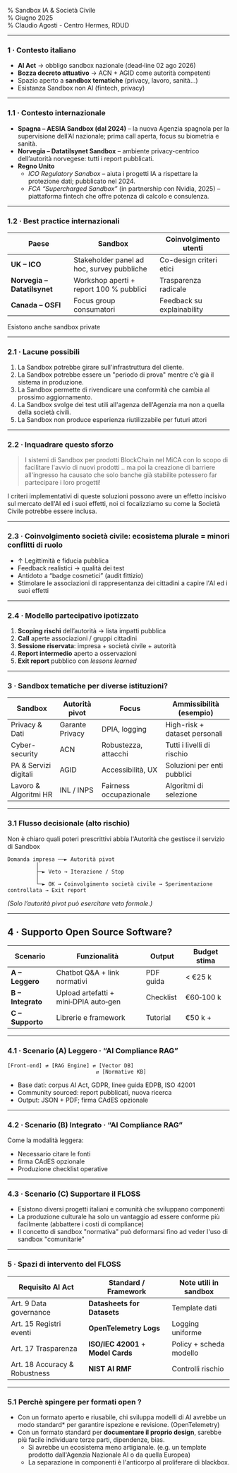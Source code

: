 % Sandbox IA & Società Civile  
% Giugno 2025  
% Claudio Agosti - Centro Hermes, RDUD

---

### 1 · Contesto italiano

- **AI Act** → obbligo sandbox nazionale (dead‑line 02 ago 2026)  
- **Bozza decreto attuativo** → ACN + AGID come autorità competenti  
- Spazio aperto a **sandbox tematiche** (privacy, lavoro, sanità…)  
- Esistanza Sandbox non AI (fintech, privacy)

---

### 1.1 · Contesto internazionale

- **Spagna – AESIA Sandbox (dal 2024)** – la nuova Agenzia spagnola per la supervisione dell’AI nazionale; prima call aperta, focus su biometria e sanità.  
- **Norvegia – Datatilsynet Sandbox** – ambiente privacy-centrico dell’autorità norvegese: tutti i report pubblicati.
- **Regno Unito**  
  - *ICO Regulatory Sandbox* – aiuta i progetti IA a rispettare la protezione dati; pubblicato nel 2024.  
  - *FCA “Supercharged Sandbox”* (in partnership con Nvidia, 2025) – piattaforma fintech che offre potenza di calcolo e consulenza.  

---

### 1.2 · Best practice internazionali

| Paese | Sandbox | Coinvolgimento utenti |
|-------|---------|-----------------------|
| **UK – ICO** | Stakeholder panel ad hoc, survey pubbliche | Co-design criteri etici |
| **Norvegia – Datatilsynet** | Workshop aperti + report 100 % pubblici | Trasparenza radicale |
| **Canada – OSFI** | Focus group consumatori | Feedback su explainability |

Esistono anche sandbox private

---

### 2.1 · Lacune possibili

1. La Sandbox potrebbe girare sull'infrastruttura del cliente.
2. La Sandbox potrebbe essere un "periodo di prova" mentre c'è già il sistema in produzione.
3. La Sandbox permette di rivendicare una conformità che cambia al prossimo aggiornamento.
4. La Sandbox svolge dei test utili all'agenza dell'Agenzia ma non a quella della società civili.
5. La Sandbox non produce esperienza riutilizzabile per futuri attori

---

### 2.2 · Inquadrare questo sforzo

> I sistemi di Sandbox per prodotti BlockChain nel MiCA con lo scopo di facilitare l'avvio di nuovi prodotti
> .. ma poi la creazione di barriere all'ingresso ha causato che solo banche già stabilite potessero far partecipare i loro progetti!

I criteri implementativi di queste soluzioni possono avere un effetto incisivo sul mercato dell'AI ed i suoi effetti, noi ci focalizziamo su come la Società Civile potrebbe essere inclusa.

---

### 2.3 · Coinvolgimento società civile: ecosistema plurale = minori conflitti di ruolo

- ↑ Legittimità e fiducia pubblica  
- Feedback realistici → qualità dei test  
- Antidoto a “badge cosmetici” (audit fittizio)
- Stimolare le associazioni di rappresentanza dei cittadini a capire l'AI ed i suoi effetti

---

### 2.4 · Modello partecipativo ipotizzato

1. **Scoping rischi** dell’autorità → lista impatti pubblica  
2. **Call** aperte associazioni / gruppi cittadini  
3. **Sessione riservata**: impresa + società civile + autorità  
4. **Report intermedio** aperto a osservazioni  
5. **Exit report** pubblico con *lessons learned*

---

### 3 · Sandbox tematiche per diverse istituzioni?

| Sandbox | Autorità pivot | Focus | Ammissibilità (esempio) |
|---------|---------------|-------|-------------------------|
| Privacy & Dati | Garante Privacy | DPIA, logging | High-risk + dataset personali |
| Cyber-security | ACN | Robustezza, attacchi | Tutti i livelli di rischio |
| PA & Servizi digitali | AGID | Accessibilità, UX | Soluzioni per enti pubblici |
| Lavoro & Algoritmi HR | INL / INPS | Fairness occupazionale | Algoritmi di selezione |

---

### 3.1 Flusso decisionale (alto rischio)

Non è chiaro quali poteri prescrittivi abbia l'Autorità che gestisce il servizio di Sandbox

```
Domanda impresa ──► Autorità pivot
         │
         ├─► Veto → Iterazione / Stop
         │
         └─► OK → Coinvolgimento società civile → Sperimentazione controllata → Exit report
```

*(Solo l’autorità pivot può esercitare veto formale.)*

---

## 4 · Supporto Open Source Software? 

| Scenario | Funzionalità | Output | Budget stima |
|----------|--------------|--------|--------------|
| **A – Leggero** | Chatbot Q&A + link normativi | PDF guida | < €25 k |
| **B – Integrato** | Upload artefatti + mini‑DPIA auto‑gen | Checklist | €60‑100 k |
| **C – Supporto** | Librerie e framework | Tutorial | €50 k + |

---

### 4.1 · Scenario (A) Leggero · “AI Compliance RAG”

```
[Front‑end] ⇄ [RAG Engine] ⇄ [Vector DB]
                            ⇄ [Normative KB]
```

- Base dati: corpus AI Act, GDPR, linee guida EDPB, ISO 42001 
- Community sourced: report pubblicati, nuova ricerca
- Output: JSON + PDF; firma CAdES opzionale

---

### 4.2 · Scenario (B) Integrato · “AI Compliance RAG”

Come la modalità leggera:

- Necessario citare le fonti
- firma CAdES opzionale
- Produzione checklist operative

---

### 4.3 · Scenario (C) Supportare il FLOSS

- Esistono diversi progetti italiani e comunità che sviluppano componenti
- La produzione culturale ha solo un vantaggio ad essere conforme più facilmente (abbattere i costi di compliance)
- Il concetto di sandbox "normativa" può deformarsi fino ad veder l'uso di sandbox "comunitarie"

--- 

### 5 · Spazi di intervento del FLOSS

| Requisito AI Act | Standard / Framework | Note utili in sandbox |
|------------------|----------------------|-----------------------|
| Art. 9 Data governance | **Datasheets for Datasets** | Template dati |
| Art. 15 Registri eventi | **OpenTelemetry Logs** | Logging uniforme |
| Art. 17 Trasparenza | **ISO/IEC 42001** + **Model Cards** | Policy + scheda modello |
| Art. 18 Accuracy & Robustness | **NIST AI RMF** | Controlli rischio |

---

### 5.1 Perchè spingere per formati open ? 

- Con un formato aperto e riusabile, chi sviluppa modelli di AI avrebbe un modo standard\* per garantire ispezione e revisione. (OpenTelemetry)
- Con un formato standard per **documentare il proprio design**, sarebbe più facile individuare terze parti, dipendenze, bias. 
  - Si avrebbe un ecosistema meno artigianale. (e.g. un template prodotto dall'Agenzia Nazionale AI o da quella Europea)
  - La separazione in componenti è l'anticorpo al proliferare di blackbox.
